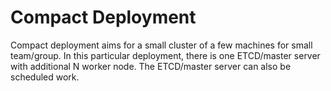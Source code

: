 # Compact Deployment

Compact deployment aims for a small cluster of a few machines for small team/group. In this particular deployment, there is one ETCD/master server with additional N worker node. The ETCD/master server can also be scheduled work. 

